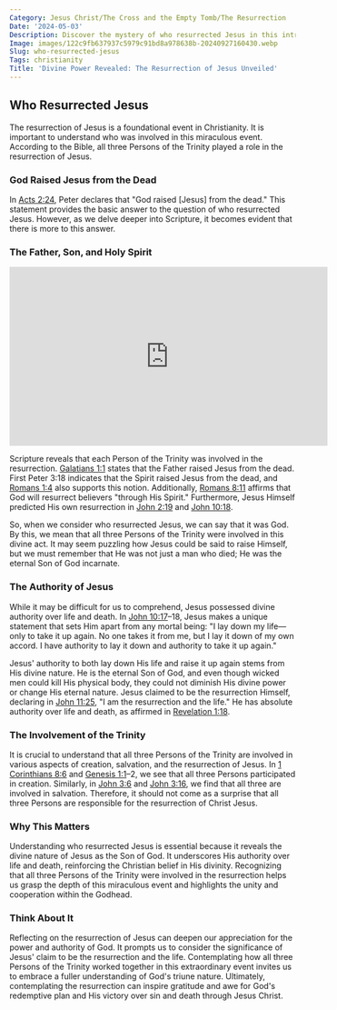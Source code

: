 ```yaml
---
Category: Jesus Christ/The Cross and the Empty Tomb/The Resurrection
Date: '2024-05-03'
Description: Discover the mystery of who resurrected Jesus in this intriguing article. Unveil the historical and theological perspectives surrounding this pivotal event.
Image: images/122c9fb637937c5979c91bd8a978638b-20240927160430.webp
Slug: who-resurrected-jesus
Tags: christianity
Title: 'Divine Power Revealed: The Resurrection of Jesus Unveiled'
---
```


## Who Resurrected Jesus

The resurrection of Jesus is a foundational event in Christianity. It is important to understand who was involved in this miraculous event. According to the Bible, all three Persons of the Trinity played a role in the resurrection of Jesus.

### God Raised Jesus from the Dead

In [Acts 2:24](https://www.bibleref.com/Acts/2/Acts-2-24.html), Peter declares that "God raised [Jesus] from the dead." This statement provides the basic answer to the question of who resurrected Jesus. However, as we delve deeper into Scripture, it becomes evident that there is more to this answer.

### The Father, Son, and Holy Spirit


<iframe width="560" height="315" src="https://www.youtube.com/embed/ao2Q2h35a_Y" frameborder="0" allow="autoplay; encrypted-media" allowfullscreen></iframe>


Scripture reveals that each Person of the Trinity was involved in the resurrection. [Galatians 1:1](https://www.bibleref.com/Galatians/1/Galatians-1-1.html) states that the Father raised Jesus from the dead. First Peter 3:18 indicates that the Spirit raised Jesus from the dead, and [Romans 1:4](https://www.bibleref.com/Romans/1/Romans-1-4.html) also supports this notion. Additionally, [Romans 8:11](https://www.bibleref.com/Romans/8/Romans-8-11.html) affirms that God will resurrect believers "through His Spirit." Furthermore, Jesus Himself predicted His own resurrection in [John 2:19](https://www.bibleref.com/John/2/John-2-19.html) and [John 10:18](https://www.bibleref.com/John/10/John-10-18.html).

So, when we consider who resurrected Jesus, we can say that it was God. By this, we mean that all three Persons of the Trinity were involved in this divine act. It may seem puzzling how Jesus could be said to raise Himself, but we must remember that He was not just a man who died; He was the eternal Son of God incarnate.

### The Authority of Jesus

While it may be difficult for us to comprehend, Jesus possessed divine authority over life and death. In [John 10:17](https://www.bibleref.com/John/10/John-10-17.html)–18, Jesus makes a unique statement that sets Him apart from any mortal being: "I lay down my life—only to take it up again. No one takes it from me, but I lay it down of my own accord. I have authority to lay it down and authority to take it up again."

Jesus' authority to both lay down His life and raise it up again stems from His divine nature. He is the eternal Son of God, and even though wicked men could kill His physical body, they could not diminish His divine power or change His eternal nature. Jesus claimed to be the resurrection Himself, declaring in [John 11:25](https://www.bibleref.com/John/11/John-11-25.html), "I am the resurrection and the life." He has absolute authority over life and death, as affirmed in [Revelation 1:18](https://www.bibleref.com/Revelation/1/Revelation-1-18.html).

### The Involvement of the Trinity

It is crucial to understand that all three Persons of the Trinity are involved in various aspects of creation, salvation, and the resurrection of Jesus. In [1 Corinthians 8:6](https://www.bibleref.com/1-Corinthians/8/1-Corinthians-8-6.html) and [Genesis 1:1](https://www.bibleref.com/Genesis/1/Genesis-1-1.html)–2, we see that all three Persons participated in creation. Similarly, in [John 3:6](https://www.bibleref.com/John/3/John-3-6.html) and [John 3:16](https://www.bibleref.com/John/3/John-3-16.html), we find that all three are involved in salvation. Therefore, it should not come as a surprise that all three Persons are responsible for the resurrection of Christ Jesus.

### Why This Matters

Understanding who resurrected Jesus is essential because it reveals the divine nature of Jesus as the Son of God. It underscores His authority over life and death, reinforcing the Christian belief in His divinity. Recognizing that all three Persons of the Trinity were involved in the resurrection helps us grasp the depth of this miraculous event and highlights the unity and cooperation within the Godhead.

### Think About It

Reflecting on the resurrection of Jesus can deepen our appreciation for the power and authority of God. It prompts us to consider the significance of Jesus' claim to be the resurrection and the life. Contemplating how all three Persons of the Trinity worked together in this extraordinary event invites us to embrace a fuller understanding of God's triune nature. Ultimately, contemplating the resurrection can inspire gratitude and awe for God's redemptive plan and His victory over sin and death through Jesus Christ.